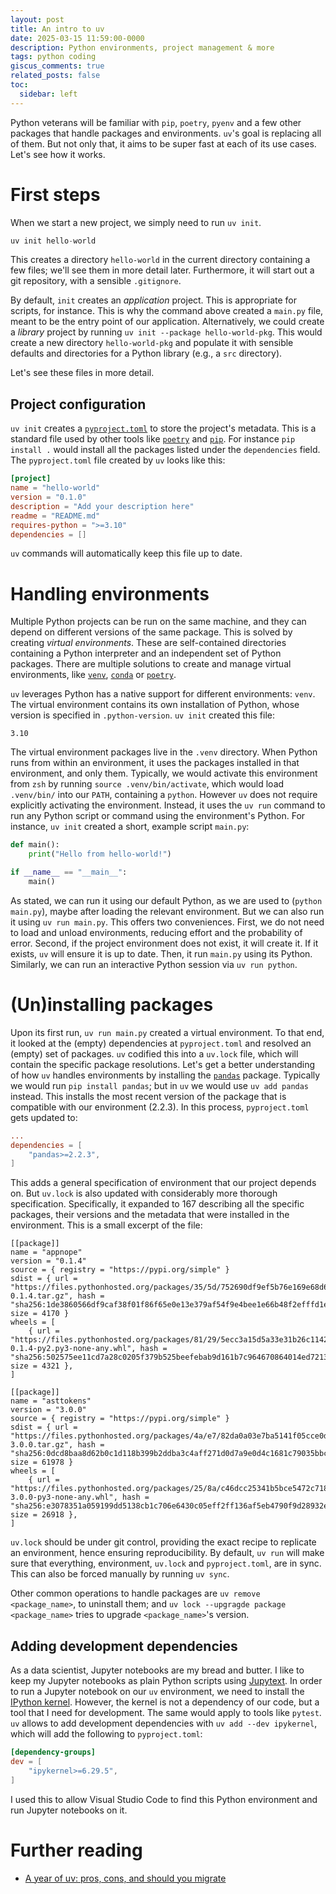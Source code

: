```yaml
---
layout: post
title: An intro to uv
date: 2025-03-15 11:59:00-0000
description: Python environments, project management & more
tags: python coding
giscus_comments: true
related_posts: false
toc:
  sidebar: left
---
```


Python veterans will be familiar with `pip`, `poetry`, `pyenv` and a few other packages that handle packages and environments. `uv`'s goal is replacing all of them. But not only that, it aims to be super fast at each of its use cases. Let's see how it works.

# First steps

When we start a new project, we simply need to run `uv init`.

```python
uv init hello-world
```

This creates a directory `hello-world` in the current directory containing a few files; we'll see them in more detail later. Furthermore, it will start out a git repository, with a sensible `.gitignore`.

By default, `init` creates an _application_ project. This is appropriate for scripts, for instance. This is why the command above created a `main.py` file, meant to be the entry point of our application. Alternatively, we could create a _library_ project by running `uv init --package hello-world-pkg`. This would create a new directory `hello-world-pkg` and populate it with sensible defaults and directories for a Python library (e.g., a `src` directory).

Let's see these files in more detail.

## Project configuration

`uv init` creates a [`pyproject.toml`](https://packaging.python.org/en/latest/guides/writing-pyproject-toml/) to store the project's metadata. This is a standard file used by other tools like [`poetry`](https://python-poetry.org/) and [`pip`](https://pip.pypa.io). For instance `pip install .` would install all the packages listed under the `dependencies` field. The `pyproject.toml` file created by `uv` looks like this:

```toml
[project]
name = "hello-world"
version = "0.1.0"
description = "Add your description here"
readme = "README.md"
requires-python = ">=3.10"
dependencies = []
```

`uv` commands will automatically keep this file up to date.

# Handling environments

Multiple Python projects can be run on the same machine, and they can depend on different versions of the same package. This is solved by creating _virtual environments_. These are self-contained directories containing a Python interpreter and an independent set of Python packages. There are multiple solutions to create and manage virtual environments, like [`venv`](https://docs.python.org/3/library/venv.html), [`conda`](https://anaconda.org/anaconda/conda) or [`poetry`](https://python-poetry.org/).

`uv` leverages Python has a native support for different environments: `venv`. The virtual environment contains its own installation of Python, whose version is specified in `.python-version`. `uv init` created this file:

```
3.10
```

The virtual environment packages live in the `.venv` directory. When Python runs from within an environment, it uses the packages installed in that environment, and only them. Typically, we would activate this environment from `zsh` by running `source .venv/bin/activate`, which would load `.venv/bin/` into our `PATH`, containing a `python`. However `uv` does not require explicitly activating the environment. Instead, it uses the `uv run` command to run any Python script or command using the environment's Python. For instance, `uv init` created a short, example script `main.py`:

```python
def main():
    print("Hello from hello-world!")

if __name__ == "__main__":
    main()
```

As stated, we can run it using our default Python, as we are used to (`python main.py`), maybe after loading the relevant environment. But we can also run it using `uv run main.py`. This offers two conveniences. First, we do not need to load and unload environments, reducing effort and the probability of error. Second, if the project environment does not exist, it will create it. If it exists, `uv` will ensure it is up to date. Then, it run `main.py` using its Python. Similarly, we can run an interactive Python session via `uv run python`.

# (Un)installing packages

Upon its first run, `uv run main.py` created a virtual environment. To that end, it looked at the (empty) dependencies at `pyproject.toml` and resolved an (empty) set of packages. `uv` codified this into a `uv.lock` file, which will contain the specific package resolutions. Let's get a better understanding of how `uv` handles environments by installing the [`pandas`](https://pypi.org/project/pandas/) package. Typically we would run `pip install pandas`; but in `uv` we would use `uv add pandas` instead. This installs the most recent version of the package that is compatible with our environment (2.2.3). In this process, `pyproject.toml` gets updated to:

```toml
...
dependencies = [
    "pandas>=2.2.3",
]
```

This adds a general specification of environment that our project depends on. But `uv.lock` is also updated with considerably more thorough specification. Specifically, it expanded to 167 describing all the specific packages, their versions and the metadata that were installed in the environment. This is a small excerpt of the file:

```
[[package]]
name = "appnope"
version = "0.1.4"
source = { registry = "https://pypi.org/simple" }
sdist = { url = "https://files.pythonhosted.org/packages/35/5d/752690df9ef5b76e169e68d6a129fa6d08a7100ca7f754c89495db3c6019/appnope-0.1.4.tar.gz", hash = "sha256:1de3860566df9caf38f01f86f65e0e13e379af54f9e4bee1e66b48f2efffd1ee", size = 4170 }
wheels = [
    { url = "https://files.pythonhosted.org/packages/81/29/5ecc3a15d5a33e31b26c11426c45c501e439cb865d0bff96315d86443b78/appnope-0.1.4-py2.py3-none-any.whl", hash = "sha256:502575ee11cd7a28c0205f379b525beefebab9d161b7c964670864014ed7213c", size = 4321 },
]

[[package]]
name = "asttokens"
version = "3.0.0"
source = { registry = "https://pypi.org/simple" }
sdist = { url = "https://files.pythonhosted.org/packages/4a/e7/82da0a03e7ba5141f05cce0d302e6eed121ae055e0456ca228bf693984bc/asttokens-3.0.0.tar.gz", hash = "sha256:0dcd8baa8d62b0c1d118b399b2ddba3c4aff271d0d7a9e0d4c1681c79035bbc7", size = 61978 }
wheels = [
    { url = "https://files.pythonhosted.org/packages/25/8a/c46dcc25341b5bce5472c718902eb3d38600a903b14fa6aeecef3f21a46f/asttokens-3.0.0-py3-none-any.whl", hash = "sha256:e3078351a059199dd5138cb1c706e6430c05eff2ff136af5eb4790f9d28932e2", size = 26918 },
]
```

`uv.lock` should be under git control, providing the exact recipe to replicate an environment, hence ensuring reproducibility. By default, `uv run` will make sure that everything, environment, `uv.lock` and `pyproject.toml`, are in sync. This can also be forced manually by running `uv sync`.

Other common operations to handle packages are `uv remove <package_name>`, to uninstall them; and `uv lock --upgragde package <package_name>` tries to upgrade `<package_name>`'s version.

## Adding development dependencies

As a data scientist, Jupyter notebooks are my bread and butter. I like to keep my Jupyter notebooks as plain Python scripts using [Jupytext](https://jupytext.readthedocs.io/en/latest). In order to run a Jupyter notebook on our `uv` environment, we need to install the [IPython kernel](https://pypi.org/project/ipykernel/). However, the kernel is not a dependency of our code, but a tool that I need for development. The same would apply to tools like `pytest`. `uv` allows to add development dependencies with `uv add --dev ipykernel`, which will add the following to `pyproject.toml`:

```toml
[dependency-groups]
dev = [
    "ipykernel>=6.29.5",
]
```

I used this to allow Visual Studio Code to find this Python environment and run Jupyter notebooks on it.

# Further reading

- [A year of uv: pros, cons, and should you migrate](https://www.bitecode.dev/p/a-year-of-uv-pros-cons-and-should)
